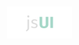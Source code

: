 <picture>
  <source srcset="media/jsui-logo-dark.png" media="(prefers-color-scheme: dark)">
  <source srcset="media/jsui-logo-light.png" media="(prefers-color-scheme: light)">
  <img src="media/jsui-logo-light.png" alt="JSUI logo" width="128">
</picture>
